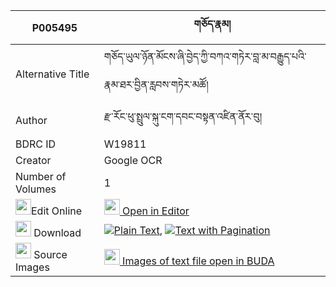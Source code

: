 |P005495|གཅོད་རྣམ། 
| --- | --- 
|Alternative Title |གཅོད་ཡུལ་ཉོན་མོངས་ཞི་བྱེད་ཀྱི་བཀའ་གཏེར་བླ་མ་བརྒྱུད་པའི་རྣམ་ཐར་བྱིན་རླབས་གཏེར་མཚོ།
|Author| རྫ་རོང་ཕུ་སྤྲུལ་སྐུ་ངག་དབང་བསྟན་འཛིན་ནོར་བུ།
|BDRC ID | W19811
|Creator | Google OCR
|Number of Volumes| 1
|<img width="25" src="https://img.icons8.com/color/25/000000/edit-property.png">Edit Online| [<img width="25" src="https://avatars.githubusercontent.com/u/45091458?s=200&v=4"> Open in Editor](http://editor.openpecha.org/P005495)
|<img width="25" src="https://img.icons8.com/fluent/48/000000/download-2.png"/>  Download | [![](https://img.icons8.com/color/20/000000/txt.png)Plain Text](https://github.com/Openpecha/P005495/releases/download/v1/cho_nam_plain_P005495.zip), [![](https://img.icons8.com/color/20/000000/txt.png)Text with Pagination](https://github.com/Openpecha/P005495/releases/download/v1/cho_nam_pages_P005495.zip)
|<img width="25" src="https://img.icons8.com/plasticine/100/000000/pictures-folder.png"/>  Source Images | [<img width="25" src="https://library.bdrc.io/icons/BUDA-small.svg"> Images of text file open in BUDA](https://library.bdrc.io/show/bdr:W19811)